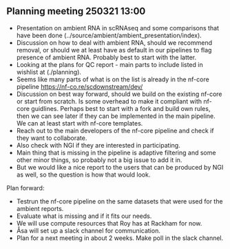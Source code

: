 ## Planning meeting 250321 13:00

* Presentation on ambient RNA in scRNAseq and some comparisons that have been done (../source/ambient/ambient_presentation/index).
* Discussion on how to deal with ambient RNA, should we recommend removal, or should we at least have as default in our pipelines to flag presence of ambient RNA. Probably best to start with the latter.
* Looking at the plans for QC report - main parts to include listed in wishlist at (./planning). 
* Seems like many parts of what is on the list is already in the nf-core pipeline https://nf-co.re/scdownstream/dev/
* Discussion on best way forward, should we build on the existing nf-core or start from scratch. Is some overhead to make it compliant with nf-core guidlines. Perhaps best to start with a fork and build own rules, then we can see later if they can be implemented in the main pipeline. We can at least start with nf-core templates.
* Reach out to the main developers of the nf-core pipeline and check if they want to collaborate. 
* Also check with NGI if they are interested in participating.
* Main thing that is missing in the pipeline is adaptive filtering and some other minor things, so probably not a big issue to add it in.
* But we would like a nice report to the users that can be produced by NGI as well, so the question is how that would look. 

Plan forward:
* Testrun the nf-core pipeline on the same datasets that were used for the ambient reports.
* Evaluate what is missing and if it fits our needs.
* We will use compute resources that Roy has at Rackham for now.
* Åsa will set up a slack channel for communication.
* Plan for a next meeting in about 2 weeks. Make poll in the slack channel.




